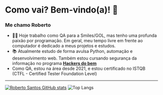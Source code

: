 # Como vai? Bem-vindo(a)! 👋
### Me chamo Roberto 

- 👨‍💻 Hoje trabalho como QA para a Smiles/GOL, mas tenho uma profunda paixão por programação. Em geral, meu tempo livre em frente ao computador é dedicado a meus projetos e estudos.
- 📚 Atualmente estudo de forma avulsa Python, automação e desenvolvimento web. Também estou cursando segurança da informação no programa **[Hackers do bem](https://hackersdobem.org.br/)**
- Como QA, estou na área desde 2021, e estou certificado no ISTQB (CTFL - Certified Tester Foundation Level)

-------------------------------------------------------------------------

 [![Roberto Santos GitHub stats](https://github-readme-stats.vercel.app/api?username=deveremita&show_icons=true&theme=tokyonight&border_radius=50&ring_color=bf91f3&include_all_commits=true)](https://github.com/deveremita/github-readme-stats)
![Top Langs](https://github-readme-stats.vercel.app/api/top-langs/?username=deveremita&layout=compact&theme=tokyonight&border_radius=50)




